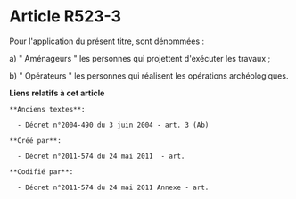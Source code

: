 # Article R523-3

Pour l'application du présent titre, sont dénommées : 

a) " Aménageurs " les personnes qui projettent d'exécuter les travaux ; 

b) " Opérateurs " les personnes qui réalisent les opérations archéologiques.

**Liens relatifs à cet article**

	**Anciens textes**:

	  - Décret n°2004-490 du 3 juin 2004 - art. 3 (Ab)

	**Créé par**:

	  - Décret n°2011-574 du 24 mai 2011  - art.

	**Codifié par**:

	  - Décret n°2011-574 du 24 mai 2011 Annexe - art.

